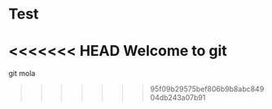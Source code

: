 # Test
<<<<<<< HEAD
Welcome to git
=======
git mola
>>>>>>> 95f09b29575bef806b9b8abc84904db243a07b91
